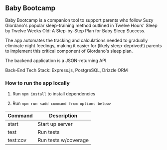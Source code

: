 ## Baby Bootcamp

Baby Bootcamp is a companion tool to support parents who follow Suzy Giordano's popular sleep-training method outlined in Twelve Hours' Sleep by Twelve Weeks Old: A Step-by-Step Plan for Baby Sleep Success.

The app automates the tracking and calculations needed to gradually eliminate night feedings, making it easier for (likely sleep-deprived!) parents to implement this critical component of Giordano's sleep plan.

The backend application is a JSON-returning API.

Back-End Tech Stack: Express.js, PostgreSQL, Drizzle ORM

### How to run the app locally

1. Run `npm install` to install dependencies

2. Run `npm run <add command from options below>`

| Command     | Description          |
|-------------|----------------------|
| start       | Start up server      |
| test        | Run tests            |
| test:cov    | Run tests w/coverage |
